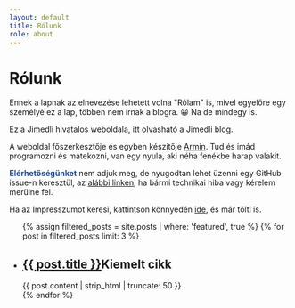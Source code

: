 ```yaml
---
layout: default
title: Rólunk
role: about
---
```

# Rólunk

Ennek a lapnak az elnevezése lehetett volna "Rólam" is, mivel egyelőre egy személyé ez a lap, többen nem írnak a blogra. 😀 Na de mindegy is.

Ez a Jimedli hivatalos weboldala, itt olvasható a Jimedli blog.

A weboldal főszerkesztője és egyben készítője <a href="authors/Armin" class="good-format-link">Armin</a>. Tud és imád programozni és matekozni, van egy nyula, aki néha fenékbe harap valakit.

<span style="color: #204d9f; font-weight: 700">Elérhetőségünket</span> nem adjuk meg, de nyugodtan lehet üzenni egy GitHub issue-n keresztül, az <a href="https://github.com/arminsarkozi/jimedli/issues" class="good-format-link">alábbi linken</a>, ha bármi technikai hiba vagy kérelem merülne fel.

Ha az Impresszumot keresi, kattintson könnyedén <a href="impresszum" class="good-format-link">ide</a>, és már tölti is.

<ul class="posts">
  {% assign filtered_posts = site.posts | where: 'featured', true %}
  {% for post in filtered_posts limit: 3 %}
    <li class="posts--post" style="max-width: 300pc">
      <h2 class="posts--post--title"><a href="{{ post.url }}">{{ post.title }}</a><span class="featured-mark">Kiemelt cikk</span></h2>
      {{ post.content | strip_html | truncate: 50 }}
    </li>
  {% endfor %}
</ul>